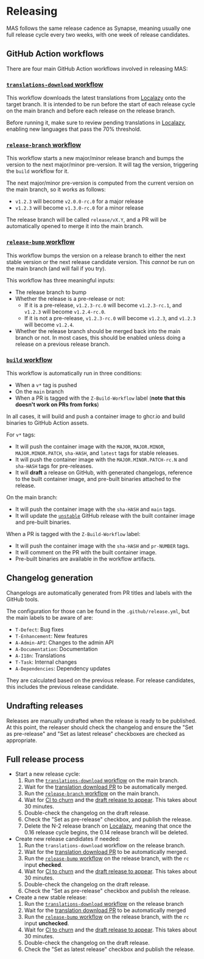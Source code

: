 # Releasing

MAS follows the same release cadence as Synapse, meaning usually one full release cycle every two weeks, with one week of release candidates.

## GitHub Action workflows

There are four main GitHub Action workflows involved in releasing MAS:

### [`translations-download` workflow]

This workflow downloads the latest translations from [Localazy] onto the target branch.
It is intended to be run before the start of each release cycle on the main branch and before each release on the release branch.

Before running it, make sure to review pending translations in [Localazy], enabling new languages that pass the 70% threshold.

### [`release-branch` workflow]

This workflow starts a new major/minor release branch and bumps the version to the next major/minor pre-version.
It will tag the version, triggering the `build` workflow for it.

The next major/minor pre-version is computed from the current version on the main branch, so it works as follows:

 - `v1.2.3` will become `v2.0.0-rc.0` for a major release
 - `v1.2.3` will become `v1.3.0-rc.0` for a minor release

The release branch will be called `release/vX.Y`, and a PR will be automatically opened to merge it into the main branch.


### [`release-bump` workflow]

This workflow bumps the version on a release branch to either the next stable version or the next release candidate version.
This *cannot* be run on the main branch (and will fail if you try).

This workflow has three meaningful inputs:

 - The release branch to bump
 - Whether the release is a pre-release or not:
   - If it is a pre-release, `v1.2.3-rc.0` will become `v1.2.3-rc.1`, and `v1.2.3` will become `v1.2.4-rc.0`.
   - If it is not a pre-release, `v1.2.3-rc.0` will become `v1.2.3`, and `v1.2.3` will become `v1.2.4`.
 - Whether the release branch should be merged back into the main branch or not. In most cases, this should be enabled unless doing a release on a previous release branch.

### [`build` workflow]

This workflow is automatically run in three conditions:

 - When a `v*` tag is pushed
 - On the `main` branch
 - When a PR is tagged with the `Z-Build-Workflow` label (**note that this doesn't work on PRs from forks**)

In all cases, it will build and push a container image to ghcr.io and build binaries to GitHub Action assets.

For `v*` tags:

 - It will push the container image with the `MAJOR`, `MAJOR.MINOR`, `MAJOR.MINOR.PATCH`, `sha-HASH`, and `latest` tags for stable releases.
 - It will push the container image with the `MAJOR.MINOR.PATCH-rc.N` and `sha-HASH` tags for pre-releases.
 - It will **draft** a release on GitHub, with generated changelogs, reference to the built container image, and pre-built binaries attached to the release.

On the main branch:

 - It will push the container image with the `sha-HASH` and `main` tags.
 - It will update the [`unstable`](https://github.com/element-hq/matrix-authentication-service/releases/tag/unstable) GitHub release with the built container image and pre-built binaries.

When a PR is tagged with the `Z-Build-Workflow` label:

 - It will push the container image with the `sha-HASH` and `pr-NUMBER` tags.
 - It will comment on the PR with the built container image.
 - Pre-built binaries are available in the workflow artifacts.


## Changelog generation

Changelogs are automatically generated from PR titles and labels with the GitHub tools.

The configuration for those can be found in the `.github/release.yml`, but the main labels to be aware of are:

 - `T-Defect`: Bug fixes
 - `T-Enhancement`: New features
 - `A-Admin-API`: Changes to the admin API
 - `A-Documentation`: Documentation
 - `A-I18n`: Translations
 - `T-Task`: Internal changes
 - `A-Dependencies`: Dependency updates

They are calculated based on the previous release. For release candidates, this includes the previous release candidate.

## Undrafting releases

Releases are manually undrafted when the release is ready to be published.
At this point, the releaser should check the changelog and ensure the "Set as pre-release" and "Set as latest release" checkboxes are checked as appropriate.

## Full release process

 - Start a new release cycle:
   1. Run the [`translations-download` workflow] on the main branch.
   1. Wait for the [translation download PR] to be automatically merged.
   1. Run the [`release-branch` workflow] on the main branch.
   1. Wait for [CI to churn] and the [draft release to appear]. This takes about 30 minutes.
   1. Double-check the changelog on the draft release.
   1. Check the "Set as pre-release" checkbox, and publish the release.
   1. Delete the N-2 release branch on [Localazy], meaning that once the 0.16 release cycle begins, the 0.14 release branch will be deleted.
 - Create new release candidates if needed:
   1. Run the `translations-download` workflow on the release branch.
   1. Wait for the [translation download PR] to be automatically merged.
   1. Run the [`release-bump` workflow] on the release branch, with the `rc` input **checked**.
   1. Wait for [CI to churn] and the [draft release to appear]. This takes about 30 minutes.
   1. Double-check the changelog on the draft release.
   1. Check the "Set as pre-release" checkbox and publish the release.
 - Create a new stable release:
   1. Run the [`translations-download` workflow] on the release branch
   1. Wait for the [translation download PR] to be automatically merged
   1. Run the [`release-bump` workflow] on the release branch, with the `rc` input **unchecked**.
   1. Wait for [CI to churn] and the [draft release to appear]. This takes about 30 minutes.
   1. Double-check the changelog on the draft release.
   1. Check the "Set as latest release" checkbox and publish the release.

[Localazy]: https://localazy.com/p/matrix-authentication-service
[`translations-download` workflow]: https://github.com/element-hq/matrix-authentication-service/actions/workflows/translations-download.yaml
[`release-branch` workflow]: https://github.com/element-hq/matrix-authentication-service/actions/workflows/release-branch.yaml
[`release-bump` workflow]: https://github.com/element-hq/matrix-authentication-service/actions/workflows/release-bump.yaml
[`build` workflow]: https://github.com/element-hq/matrix-authentication-service/actions/workflows/build
[translation download PR]: https://github.com/element-hq/matrix-authentication-service/pulls?q=is%3Apr+label%3AA-I18n
[CI to churn]: https://github.com/element-hq/matrix-authentication-service/actions/workflows/build.yaml?query=event%3Apush+actor%3Amatrixbot
[draft release to appear]: https://github.com/element-hq/matrix-authentication-service/releases
